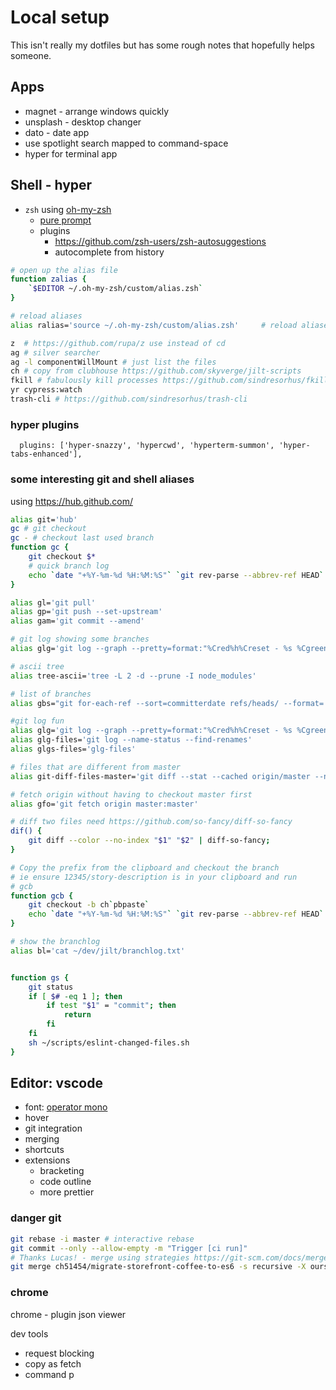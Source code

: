 # Local setup

This isn't really my dotfiles but has some rough notes that hopefully helps someone.

## Apps

- magnet - arrange windows quickly
- unsplash - desktop changer
- dato - date app
- use spotlight search mapped to command-space
- hyper for terminal app

## Shell - hyper

- `zsh` using [oh-my-zsh](https://ohmyz.sh/)
  - [pure prompt](https://github.com/sindresorhus/pure)
  - plugins
    - https://github.com/zsh-users/zsh-autosuggestions
    - autocomplete from history

```sh
# open up the alias file
function zalias {
    `$EDITOR ~/.oh-my-zsh/custom/alias.zsh`
}

# reload aliases
alias ralias='source ~/.oh-my-zsh/custom/alias.zsh'     # reload aliases

z  # https://github.com/rupa/z use instead of cd
ag # silver searcher
ag -l componentWillMount # just list the files
ch # copy from clubhouse https://github.com/skyverge/jilt-scripts
fkill # fabulously kill processes https://github.com/sindresorhus/fkill-cli
yr cypress:watch
trash-cli # https://github.com/sindresorhus/trash-cli
```

### hyper plugins

```
  plugins: ['hyper-snazzy', 'hypercwd', 'hyperterm-summon', 'hyper-tabs-enhanced'],
```

### some interesting git and shell aliases

using https://hub.github.com/

```sh
alias git='hub'
gc # git checkout
gc - # checkout last used branch
function gc {
    git checkout $*
    # quick branch log
    echo `date "+%Y-%m-%d %H:%M:%S"` `git rev-parse --abbrev-ref HEAD` >> ~/dev/jilt/branchlog.txt
}

alias gl='git pull'
alias gp='git push --set-upstream'
alias gam='git commit --amend'

# git log showing some branches
alias glg='git log --graph --pretty=format:"%Cred%h%Creset - %s %Cgreen(%cr) - %C(yellow)%d%Creset" --abbrev-commit '

# ascii tree
alias tree-ascii='tree -L 2 -d --prune -I node_modules'

# list of branches
alias gbs="git for-each-ref --sort=committerdate refs/heads/ --format='%(color: cyan)%(committerdate:short) %(color: white)%(refname:short)'" # --no-merge

#git log fun
alias glg='git log --graph --pretty=format:"%Cred%h%Creset - %s %Cgreen(%cr) - %C(yellow)%d%Creset" --abbrev-commit '
alias glg-files='git log --name-status --find-renames'
alias glgs-files='glg-files'

# files that are different from master
alias git-diff-files-master='git diff --stat --cached origin/master --name-only'

# fetch origin without having to checkout master first
alias gfo='git fetch origin master:master'

# diff two files need https://github.com/so-fancy/diff-so-fancy
dif() {
    git diff --color --no-index "$1" "$2" | diff-so-fancy;
}

# Copy the prefix from the clipboard and checkout the branch
# ie ensure 12345/story-description is in your clipboard and run
# gcb
function gcb {
    git checkout -b ch`pbpaste`
    echo `date "+%Y-%m-%d %H:%M:%S"` `git rev-parse --abbrev-ref HEAD` >> ~/dev/jilt/branchlog.txt
}

# show the branchlog
alias bl='cat ~/dev/jilt/branchlog.txt'


function gs {
    git status
    if [ $# -eq 1 ]; then
        if test "$1" = "commit"; then
            return
        fi
    fi
    sh ~/scripts/eslint-changed-files.sh
}

```

## Editor: vscode

- font: [operator mono](https://www.typography.com/fonts/operator/styles)
- hover
- git integration
- merging
- shortcuts
- extensions
  - bracketing
  - code outline
  - more prettier

### danger git

```sh
git rebase -i master # interactive rebase
git commit --only --allow-empty -m "Trigger [ci run]"
# Thanks Lucas! - merge using strategies https://git-scm.com/docs/merge-strategies
git merge ch51454/migrate-storefront-coffee-to-es6 -s recursive -X ours ch51454/migrate-storefront-coffee-to-es6
```

### chrome

chrome - plugin json viewer

dev tools

- request blocking
- copy as fetch
- command p
